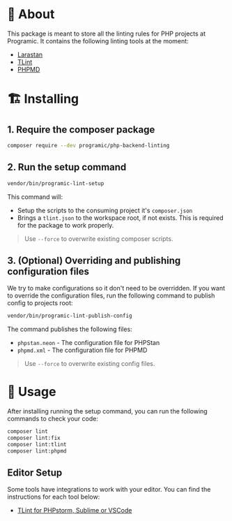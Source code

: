 # 🚀 About
This package is meant to store all the linting rules for PHP projects at Programic.
It contains the following linting tools at the moment:
- [Larastan](https://github.com/larastan/larastan)
- [TLint](https://github.com/tighten/tlint)
- [PHPMD](https://phpmd.org/)

# 🏗️ Installing

## 1. Require the composer package
```bash
composer require --dev programic/php-backend-linting
```

## 2. Run the setup command
```bash
vendor/bin/programic-lint-setup
```

This command will:
- Setup the scripts to the consuming project it's `composer.json`
- Brings a `tlint.json` to the workspace root, if not exists. This is required for the package to work properly.

> Use `--force` to overwrite existing composer scripts.

## 3. (Optional) Overriding and publishing configuration files
We try to make configurations so it don't need to be overridden. If you want to override the configuration files, run the following command to publish config to projects root:
```bash
vendor/bin/programic-lint-publish-config
```

The command publishes the following files:
- `phpstan.neon` - The configuration file for PHPStan
- `phpmd.xml` - The configuration file for PHPMD

> Use `--force` to overwrite existing config files.

# 👷 Usage

After installing running the setup command, you can run the following commands to check your code:

```bash
composer lint
composer lint:fix
composer lint:tlint
composer lint:phpmd
```

## Editor Setup
Some tools have integrations to work with your editor. You can find the instructions for each tool below:
- [TLint for PHPstorm, Sublime or VSCode](https://github.com/tighten/tlint?tab=readme-ov-file#editor-integrations)


